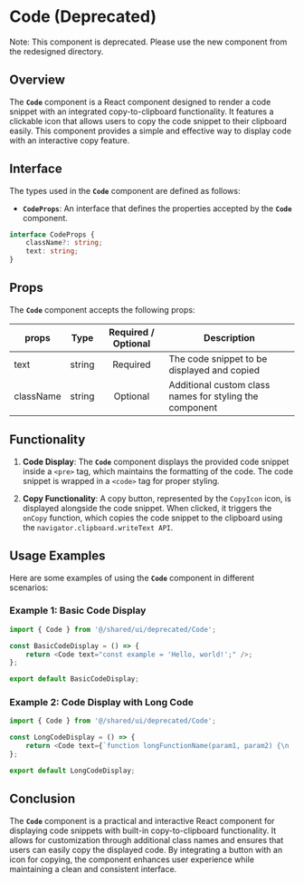 # Code (Deprecated)

Note: This component is deprecated. Please use the new component from the redesigned directory.

## Overview
The **`Code`** component is a React component designed to render a code snippet with an integrated copy-to-clipboard functionality. 
It features a clickable icon that allows users to copy the code snippet to their clipboard easily. 
This component provides a simple and effective way to display code with an interactive copy feature.

## Interface
The types used in the **`Code`** component are defined as follows:

- **`CodeProps`**: An interface that defines the properties accepted by the **`Code`** component.
```typescript
interface CodeProps {
    className?: string;
    text: string;
}
```
## Props
The **`Code`** component accepts the following props:

| props        | Type          | Required / Optional      | Description      |
| -------------| ------------- | :---: |--------------------------------------- |
| text        | string  | Required         |The code snippet to be displayed and copied|
| className    | string  | Optional          |Additional custom class names for styling the component |

## Functionality
1. **Code Display**: The **`Code`** component displays the provided code snippet inside a `<pre>` tag, which maintains the formatting of the code. The code snippet is wrapped in a `<code>` tag for proper styling.

2. **Copy Functionality**: A copy button, represented by the `CopyIcon` icon, is displayed alongside the code snippet. When clicked, it triggers the `onCopy` function, which copies the code snippet to the clipboard using the `navigator.clipboard.writeText API`.

## Usage Examples
Here are some examples of using the **`Code`** component in different scenarios:

### Example 1: Basic Code Display
```typescript jsx
import { Code } from '@/shared/ui/deprecated/Code';

const BasicCodeDisplay = () => {
    return <Code text="const example = 'Hello, world!';" />;
};

export default BasicCodeDisplay;
```

### Example 2: Code Display with Long Code
```typescript jsx
import { Code } from '@/shared/ui/deprecated/Code';

const LongCodeDisplay = () => {
    return <Code text={`function longFunctionName(param1, param2) {\n    return param1 + param2;\n}`} />;
};

export default LongCodeDisplay;
```

## Conclusion
The **`Code`** component is a practical and interactive React component for displaying code snippets with built-in copy-to-clipboard functionality. 
It allows for customization through additional class names and ensures that users can easily copy the displayed code.
By integrating a button with an icon for copying, the component enhances user experience while maintaining a clean and consistent interface.
